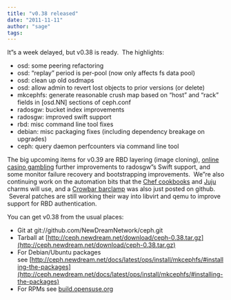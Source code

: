 ```yaml
---
title: "v0.38 released"
date: "2011-11-11"
author: "sage"
tags: 
---
```


It”s a week delayed, but v0.38 is ready.  The highlights:

- osd: some peering refactoring
- osd: “replay” period is per-pool (now only affects fs data pool)
- osd: clean up old osdmaps
- osd: allow admin to revert lost objects to prior versions (or delete)
- mkcephfs: generate reasonable crush map based on “host” and “rack” fields in \[osd.NN\] sections of ceph.conf
- radosgw: bucket index improvements
- radosgw: improved swift support
- rbd: misc command line tool fixes
- debian: misc packaging fixes (including dependency breakage on upgrades)
- ceph: query daemon perfcounters via command line tool

The big upcoming items for v0.39 are RBD layering (image cloning), [online casino gambling](http://www.7thcity.org/) further improvements to radosgw”s Swift support, and some monitor failure recovery and bootstrapping improvements.  We”re also continuing work on the automation bits that the [Chef cookbooks](https://github.com/NewDreamNetwork/ceph-cookbooks) and [Juju](https://launchpad.net/canonical-ensemble) charms will use, and a [Crowbar barclamp](https://github.com/NewDreamNetwork/barclamp-ceph) was also just posted on github.  Several patches are still working their way into libvirt and qemu to improve support for RBD authentication.

You can get v0.38 from the usual places:

- Git at git://github.com/NewDreamNetwork/ceph.git
- Tarball at [http://ceph.newdream.net/download/ceph-0.38.tar.gz](http://ceph.newdream.net/download/ceph-0.38.tar.gz)
- For Debian/Ubuntu packages see [http://ceph.newdream.net/docs/latest/ops/install/mkcephfs/#installing-the-packages](http://ceph.newdream.net/docs/latest/ops/install/mkcephfs/#installing-the-packages)
- For RPMs see [build.opensuse.org](https://build.opensuse.org/project/show?project=home:hmacht:storage)

